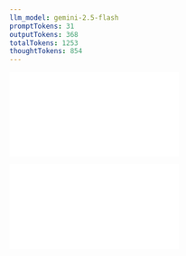 ```yaml
---
llm_model: gemini-2.5-flash
promptTokens: 31
outputTokens: 368
totalTokens: 1253
thoughtTokens: 854
---
```


![@](steps/prompt.3bbb32e7.md)

![@](steps/response.af61c4fc.md)